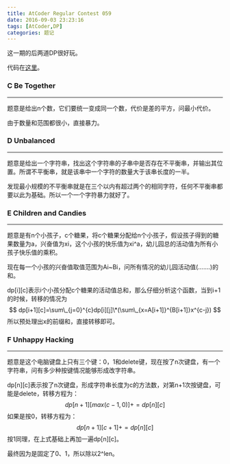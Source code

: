 ```yaml
---
title: AtCoder Regular Contest 059
date: 2016-09-03 23:23:16
tags: [AtCoder,DP]
categories: 题记
---
```


这一期的后两道DP很好玩。

代码在[这里](https://github.com/2997ms/My_Algorithm/tree/master/AtCoder/Regular_Contest_059)。

### C Be Together

------

题意是给出n个数，它们要统一变成同一个数，代价是差的平方，问最小代价。

由于数量和范围都很小，直接暴力。



### D Unbalanced

------

题意是给出一个字符串，找出这个字符串的子串中是否存在不平衡串，并输出其位置。所谓不平衡串，就是该串中一个字符的数量大于该串长度的一半。

发现最小规模的不平衡串就是在三个以内有超过两个的相同字符，任何不平衡串都要以此为基础。所以一个一个字符暴力就好了。



### E Children and Candies

------

题意是有n个小孩子，c个糖果，将c个糖果分配给n个小孩子，假设孩子得到的糖果数量为a，兴奋值为xi，这个小孩的快乐值为xi^a，幼儿园总的活动值为所有小孩子快乐值的乘积。

现在每一个小孩的兴奋值取值范围为Ai~Bi，问所有情况的幼儿园活动值(…….)的和。

dp[i\][c\]表示i个小孩分配c个糖果的活动值总和，那么仔细分析这个函数，当到i+1的时候，转移的情况为
$$
dp[i+1][c]=\sum\_{j=0}^{c}dp[i][j]\*(\sum\_{x=A[i+1]}^{B[i+1]}x^{c-j})
$$
所以预处理出x的前缀和，直接转移即可。



### F Unhappy Hacking

--------

题意是这个电脑键盘上只有三个键：0，1和delete键，现在按了n次键盘，有一个字符串，问有多少种按键情况能够形成改字符串。

dp[n\][c\]表示按了n次键盘，形成字符串长度为c的方法数，对第n+1次按键盘，可能是delete，转移方程为：
$$
dp[n+1][max(c-1,0)]+=dp[n][c]
$$
如果是按0，转移方程为：
$$
dp[n+1][c+1]+=dp[n][c]
$$
按1同理，在上式基础上再加一遍dp[n\][c\]。

最终因为是固定了0、1，所以除以2^len。